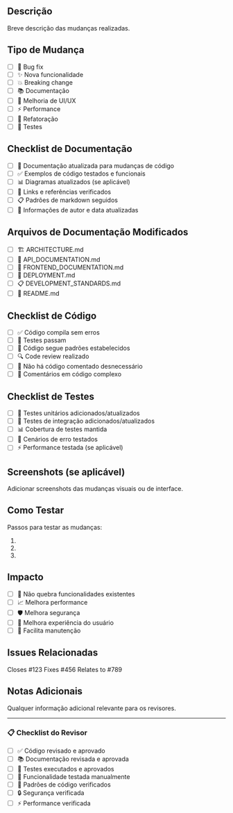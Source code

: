 ## Descrição
Breve descrição das mudanças realizadas.

## Tipo de Mudança
- [ ] 🐛 Bug fix
- [ ] ✨ Nova funcionalidade
- [ ] 💥 Breaking change
- [ ] 📚 Documentação
- [ ] 🎨 Melhoria de UI/UX
- [ ] ⚡ Performance
- [ ] 🔧 Refatoração
- [ ] 🧪 Testes

## Checklist de Documentação
- [ ] 📝 Documentação atualizada para mudanças de código
- [ ] ✅ Exemplos de código testados e funcionais
- [ ] 📊 Diagramas atualizados (se aplicável)
- [ ] 🔗 Links e referências verificados
- [ ] 📋 Padrões de markdown seguidos
- [ ] 📅 Informações de autor e data atualizadas

## Arquivos de Documentação Modificados
- [ ] 🏗️ ARCHITECTURE.md
- [ ] 🔌 API_DOCUMENTATION.md
- [ ] 🎨 FRONTEND_DOCUMENTATION.md
- [ ] 🚀 DEPLOYMENT.md
- [ ] 📋 DEVELOPMENT_STANDARDS.md
- [ ] 📖 README.md

## Checklist de Código
- [ ] ✅ Código compila sem erros
- [ ] 🧪 Testes passam
- [ ] 📏 Código segue padrões estabelecidos
- [ ] 🔍 Code review realizado
- [ ] 🚫 Não há código comentado desnecessário
- [ ] 📝 Comentários em código complexo

## Checklist de Testes
- [ ] 🧪 Testes unitários adicionados/atualizados
- [ ] 🔗 Testes de integração adicionados/atualizados
- [ ] 📊 Cobertura de testes mantida
- [ ] 🎯 Cenários de erro testados
- [ ] ⚡ Performance testada (se aplicável)

## Screenshots (se aplicável)
Adicionar screenshots das mudanças visuais ou de interface.

## Como Testar
Passos para testar as mudanças:

1. 
2. 
3. 

## Impacto
- [ ] 🔄 Não quebra funcionalidades existentes
- [ ] 📈 Melhora performance
- [ ] 🛡️ Melhora segurança
- [ ] 🎯 Melhora experiência do usuário
- [ ] 🔧 Facilita manutenção

## Issues Relacionadas
Closes #123
Fixes #456
Relates to #789

## Notas Adicionais
Qualquer informação adicional relevante para os revisores.

---

### 📋 Checklist do Revisor
- [ ] ✅ Código revisado e aprovado
- [ ] 📚 Documentação revisada e aprovada
- [ ] 🧪 Testes executados e aprovados
- [ ] 🎯 Funcionalidade testada manualmente
- [ ] 📏 Padrões de código verificados
- [ ] 🔒 Segurança verificada
- [ ] ⚡ Performance verificada
